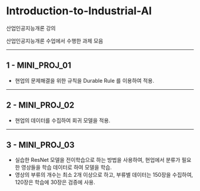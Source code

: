 # Introduction-to-Industrial-AI
산업인공지능개론 강의

산업인공지능개론 수업에서 수행한 과제 모음

-----------------------------------------------
1 - MINI_PROJ_01
-----------------------------------------------
- 현업의 문제해결을 위한 규칙을 Durable Rule 를 이용하여 적용.

-----------------------------------------------
2 - MINI_PROJ_02
-----------------------------------------------
- 현업의 데이터를 수집하여 회귀 모델을 적용.

-----------------------------------------------
3 - MINI_PROJ_03
-----------------------------------------------
- 실습한 ResNet 모델을 전이학습으로 하는 방법을 사용하여, 현업에서 분류가 필요한 영상들을 학습 데이터로 하여 모델을 학습. 
- 영상의 부류의 개수는 최소 2개 이상으로 하고, 부류별 데이터는 150장을 수집하여, 120장은 학습에 30장은 검증에 사용.

